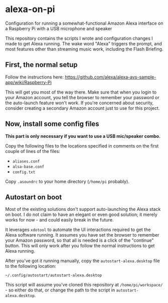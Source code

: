 # alexa-on-pi

Configuration for running a somewhat-functional Amazon Alexa interface on a Raspberry Pi with a USB microphone and speaker

This repository contains the scripts I wrote and configuration changes I made to get Alexa running. The wake word "Alexa"
triggers the prompt, and most features other than streaming music work, including the Flash Briefing.

## First, the normal setup

Follow the instructions here: https://github.com/alexa/alexa-avs-sample-app/wiki/Raspberry-Pi

This will get you most of the way there. Make sure that when you login to your Amazon account, you tell the browser
to remember your password or the auto-launch feature won't work. If you're concerned about security, consider creating
a secondary Amazon account just to use for this project.

## Now, install some config files

**This part is only necessary if you want to use a USB mic/speaker combo.**

Copy the following files to the locations specified in comments on the first couple of lines of the files:

* `aliases.conf`
* `alsa-base.conf`
* `config.txt`

Copy `.asoundrc` to your home directory (`/home/pi` probably).

## Autostart on boot

Most of the existing solutions don't support auto-launching the Alexa stack on boot. I do not claim to have an elegant
or even good solution; it merely works for now - and could easily break in the future.

It leverages `xdotool` to automate the UI interactions required to get the Alexa software running. It assumes you have
set the browser to remember your Amazon password, so that all is needed is a click of the "continue" button. This will
only work after you follow the normal instructions to get Alexa running. 

After you've got it running manually, copy the `autostart-alexa.desktop` file to the following location:

    ~/.config/autostart/autostart-alexa.desktop

This script will assume you've cloned this repository at `/home/pi/workspace/` - so either do that, or change the
path to the script in `autostart-alexa.desktop`.

